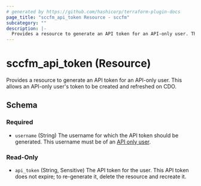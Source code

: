 ```yaml
---
# generated by https://github.com/hashicorp/terraform-plugin-docs
page_title: "sccfm_api_token Resource - sccfm"
subcategory: ""
description: |-
  Provides a resource to generate an API token for an API-only user. This allows an API-only user's token to be created and refreshed on CDO.
---
```


# sccfm_api_token (Resource)

Provides a resource to generate an API token for an API-only user. This allows an API-only user's token to be created and refreshed on CDO.



<!-- schema generated by tfplugindocs -->
## Schema

### Required

- `username` (String) The username for which the API token should be generated. This username must be of an [API only user](https://www.cisco.com/c/en/us/td/docs/security/cdo/managing-ftd-with-cdo/managing-ftd-with-cisco-defense-orchestrator/basics-of-cisco-defense-orchestrator.html?bookSearch=true#Cisco_Task.dita_d5ae397b-5aa5-4de0-82c1-a4aff63c5ba1).

### Read-Only

- `api_token` (String, Sensitive) The API token for the user. This API token does not expire; to re-generate it, delete the resource and recreate it.
